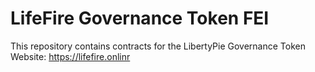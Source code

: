 # LifeFire Governance Token FEI
This repository contains contracts for the LibertyPie Governance Token \
Website: https://lifefire.onlinr
